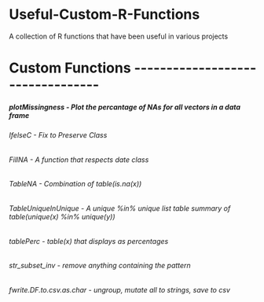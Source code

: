 # Useful-Custom-R-Functions
 A collection of R functions that have been useful in various projects




# Custom Functions ---------------------------------

##### plotMissingness - Plot the percantage of NAs for all vectors in a data frame

###### IfelseC - Fix to Preserve Class

###### FillNA - A function that respects date class

###### TableNA - Combination of table(is.na(x))

###### TableUniqueInUnique - A unique %in% unique list table summary of table(unique(x) %in% unique(y))

###### tablePerc - table(x) that displays as percentages

###### str_subset_inv - remove anything containing the pattern

###### fwrite.DF.to.csv.as.char - ungroup, mutate all to strings, save to csv

